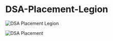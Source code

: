 # DSA-Placement-Legion
![DSA Placement Legion](https://socialify.git.ci/shahzaneer/DSA-Placement-Legion//image?description=1&font=Raleway&forks=1&issues=1&language=1&name=1&pattern=Floating%20Cogs&pulls=1&stargazers=1&theme=Dark)
 
 
 
 ![DSA Placement](https://socialify.git.ci/shahzaneer/DSA-Placement-Legion//image?description=1&font=Raleway&forks=1&issues=1&language=1&name=1&pattern=Floating%20Cogs&pulls=1&stargazers=1&theme=Dark)

